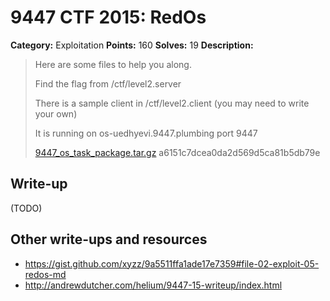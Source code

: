 # 9447 CTF 2015: RedOs

**Category:** Exploitation
**Points:** 160
**Solves:** 19
**Description:**

> Here are some files to help you along.
>
>  Find the flag from /ctf/level2.server
> 
>  There is a sample client in /ctf/level2.client (you may need to write your own)
> 
>  It is running on os-uedhyevi.9447.plumbing port 9447
> 
> [9447_os_task_package.tar.gz](./9447_os_task_package-a6151c7dcea0da2d569d5ca81b5db79e.tar.gz)  a6151c7dcea0da2d569d5ca81b5db79e


## Write-up

(TODO)

## Other write-ups and resources

* <https://gist.github.com/xyzz/9a5511ffa1ade17e7359#file-02-exploit-05-redos-md>
* <http://andrewdutcher.com/helium/9447-15-writeup/index.html>
